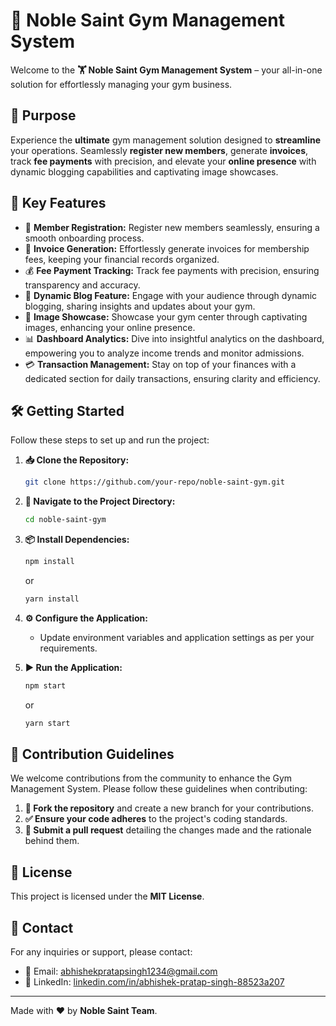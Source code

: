 # 🚀 Noble Saint Gym Management System

Welcome to the **🏋️ Noble Saint Gym Management System** – your all-in-one solution for effortlessly managing your gym business.

## 🎯 Purpose
Experience the **ultimate** gym management solution designed to **streamline** your operations. Seamlessly **register new members**, generate **invoices**, track **fee payments** with precision, and elevate your **online presence** with dynamic blogging capabilities and captivating image showcases.

## 🔑 Key Features
- 📝 **Member Registration:** Register new members seamlessly, ensuring a smooth onboarding process.
- 📄 **Invoice Generation:** Effortlessly generate invoices for membership fees, keeping your financial records organized.
- 💰 **Fee Payment Tracking:** Track fee payments with precision, ensuring transparency and accuracy.
- 📰 **Dynamic Blog Feature:** Engage with your audience through dynamic blogging, sharing insights and updates about your gym.
- 📸 **Image Showcase:** Showcase your gym center through captivating images, enhancing your online presence.
- 📊 **Dashboard Analytics:** Dive into insightful analytics on the dashboard, empowering you to analyze income trends and monitor admissions.
- 💳 **Transaction Management:** Stay on top of your finances with a dedicated section for daily transactions, ensuring clarity and efficiency.

## 🛠️ Getting Started
Follow these steps to set up and run the project:

1. **📥 Clone the Repository:**
   ```sh
   git clone https://github.com/your-repo/noble-saint-gym.git
   ```

2. **📂 Navigate to the Project Directory:**
   ```sh
   cd noble-saint-gym
   ```

3. **📦 Install Dependencies:**
   ```sh
   npm install
   ```
   or
   ```sh
   yarn install
   ```

4. **⚙️ Configure the Application:**
   - Update environment variables and application settings as per your requirements.

5. **▶️ Run the Application:**
   ```sh
   npm start
   ```
   or
   ```sh
   yarn start
   ```

## 🤝 Contribution Guidelines
We welcome contributions from the community to enhance the Gym Management System. Please follow these guidelines when contributing:

1. **🔀 Fork the repository** and create a new branch for your contributions.
2. **✅ Ensure your code adheres** to the project's coding standards.
3. **📩 Submit a pull request** detailing the changes made and the rationale behind them.

## 📜 License
This project is licensed under the **MIT License**.

## 📩 Contact
For any inquiries or support, please contact:
- 📧 Email: abhishekpratapsingh1234@gmail.com
- 🔗 LinkedIn: [linkedin.com/in/abhishek-pratap-singh-88523a207](www.linkedin.com/in/abhishek-pratap-singh-88523a207)

---
Made with ❤️ by **Noble Saint Team**.

